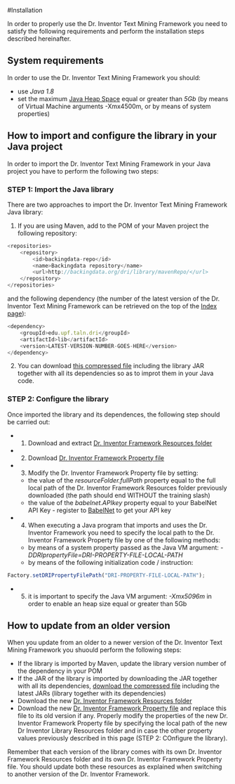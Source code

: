 #Installation

In order to properly use the Dr. Inventor Text Mining Framework you need to satisfy the following requirements and perform the installation steps described hereinafter.

## System requirements
In order to use the Dr. Inventor Text Mining Framework you should:

* use *Java 1.8*
* set the maximum [Java Heap Space](https://www.mkyong.com/Java/find-out-your-Java-heap-memory-size/) equal or greater than *5Gb* (by means of Virtual Machine arguments -Xmx4500m, or by means of system properties)


## How to import and configure the library in your Java project

In order to import the Dr. Inventor Text Mining Framework in your Java project you have to perform the following two steps:

### STEP 1: Import the Java library
There are two approaches to import the Dr. Inventor Text Mining Framework Java library:
1. If you are using Maven, add to the POM of your Maven project the following repository:

```javascript
<repositories>
	<repository>
		<id>backingdata-repo</id>
		<name>Backingdata repository</name>
		<url>http://backingdata.org/dri/library/mavenRepo/</url>
	</repository>
</repositories>
```
and the following dependency (the number of the latest version of the Dr. Inventor Text Mining Framework can be retrieved on the top of the [Index page](Index)):

```javascript
<dependency>
	<groupId>edu.upf.taln.dri</groupId>
	<artifactId>lib</artifactId>
	<version>LATEST-VERSION-NUMBER-GOES-HERE</version>
</dependency>
```

2. You can download [this compressed file](http://backingdata.org/dri/library/latest/jarWithDeps.html) including the library JAR together with all its dependencies so as to improt them in your Java code.

### STEP 2: Configure the library
Once imported the library and its dependences, the following step should be carried out:
* 1. Download and extract [Dr. Inventor Framework Resources folder](http://backingdata.org/dri/library/latest/resourceFolder.html)
* 2. Download [Dr. Inventor Framework Property file](http://backingdata.org/dri/library/latest/configurationFile.html)
* 3. Modify the Dr. Inventor Framework Property file by setting:
   - the value of the _resourceFolder.fullPath_ property equal to the full local path of the Dr. Inventor Framework Resources folder previously downloaded (the path should end WITHOUT the training slash)
   - the value of the _babelnet.APIkey_ property equal to your BabelNet API Key - register to [BabelNet](http://babelnet.org/) to get your API key
* 4. When executing a Java program that imports and uses the Dr. Inventor Framework you need to specify the local path to the Dr. Inventor Framework Property file by one of the following methods:
   - by means of a system property passed as the Java VM argument: _-DDRIpropertyFile=DRI-PROPERTY-FILE-LOCAL-PATH_
   - by means of the following initialization code / instruction: 

```javascript
Factory.setDRIPropertyFilePath("DRI-PROPERTY-FILE-LOCAL-PATH");
```


* 5. it is important to specify the Java VM argument: _-Xmx5096m_ in order to enable an heap size equal or greater than 5Gb
 

## How to update from an older version
When you update from an older to a newer version of the Dr. Inventor Text Mining Framework you shuould perform the following steps:
* If the library is imported by Maven, update the library version number of the dependency in your POM
* If the JAR of the library is imported by downloading the JAR together with all its dependencies, [download the compressed file](http://backingdata.org/dri/library/latest/jarWithDeps.html) including the latest JARs (library together with its dependencies)
* Download the new [Dr. Inventor Framework Resources folder](http://backingdata.org/dri/library/latest/resourceFolder.html)
* Download the new [Dr. Inventor Framework Property file](http://backingdata.org/dri/library/latest/configurationFile.html) and replace this file to its old version if any. Properly modify the properties of the new Dr. Inventor Framework Property file by specifying the local path of the new Dr Inventor Library Resources folder and in case the other property values previously described in this page (STEP 2: COnfigure the library).

Remember that each version of the library comes with its own Dr. Inventor Framework Resources folder and its own Dr. Inventor Framework Property file. You should update both these resources as explained when switching to another version of the Dr. Inventor Framework.
